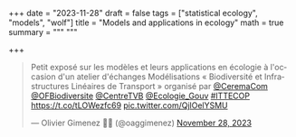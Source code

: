 +++
date = "2023-11-28"
draft = false
tags = ["statistical ecology", "models", "wolf"]
title = "Models and applications in ecology"
math = true
summary = """
"""

+++

<blockquote class="twitter-tweet"><p lang="fr" dir="ltr">Petit exposé sur les modèles et leurs applications en écologie à l&#39;occasion d&#39;un atelier d&#39;échanges Modélisations « Biodiversité et Infrastructures Linéaires de Transport » organisé par <a href="https://twitter.com/CeremaCom?ref_src=twsrc%5Etfw">@CeremaCom</a> <a href="https://twitter.com/OFBiodiversite?ref_src=twsrc%5Etfw">@OFBiodiversite</a> <a href="https://twitter.com/CentreTVB?ref_src=twsrc%5Etfw">@CentreTVB</a> <a href="https://twitter.com/Ecologie_Gouv?ref_src=twsrc%5Etfw">@Ecologie_Gouv</a> <a href="https://twitter.com/hashtag/ITTECOP?src=hash&amp;ref_src=twsrc%5Etfw">#ITTECOP</a> <a href="https://t.co/tLOWezfc69">https://t.co/tLOWezfc69</a> <a href="https://t.co/QjlOelYSMU">pic.twitter.com/QjlOelYSMU</a></p>&mdash; Olivier Gimenez 🖖🦦 (@oaggimenez) <a href="https://twitter.com/oaggimenez/status/1729475416761499945?ref_src=twsrc%5Etfw">November 28, 2023</a></blockquote> <script async src="https://platform.twitter.com/widgets.js" charset="utf-8"></script> 
